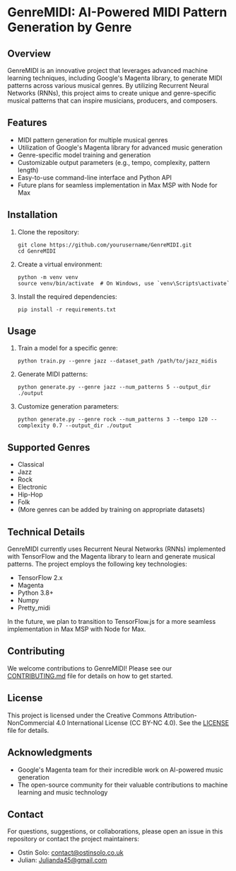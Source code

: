 # GenreMIDI: AI-Powered MIDI Pattern Generation by Genre

## Overview

GenreMIDI is an innovative project that leverages advanced machine learning techniques, including Google's Magenta library, to generate MIDI patterns across various musical genres. By utilizing Recurrent Neural Networks (RNNs), this project aims to create unique and genre-specific musical patterns that can inspire musicians, producers, and composers.

## Features

- MIDI pattern generation for multiple musical genres
- Utilization of Google's Magenta library for advanced music generation
- Genre-specific model training and generation
- Customizable output parameters (e.g., tempo, complexity, pattern length)
- Easy-to-use command-line interface and Python API
- Future plans for seamless implementation in Max MSP with Node for Max

## Installation

1. Clone the repository:
   ```
   git clone https://github.com/yourusername/GenreMIDI.git
   cd GenreMIDI
   ```

2. Create a virtual environment:
   ```
   python -m venv venv
   source venv/bin/activate  # On Windows, use `venv\Scripts\activate`
   ```

3. Install the required dependencies:
   ```
   pip install -r requirements.txt
   ```

## Usage

1. Train a model for a specific genre:
   ```
   python train.py --genre jazz --dataset_path /path/to/jazz_midis
   ```

2. Generate MIDI patterns:
   ```
   python generate.py --genre jazz --num_patterns 5 --output_dir ./output
   ```

3. Customize generation parameters:
   ```
   python generate.py --genre rock --num_patterns 3 --tempo 120 --complexity 0.7 --output_dir ./output
   ```

## Supported Genres

- Classical
- Jazz
- Rock
- Electronic
- Hip-Hop
- Folk
- (More genres can be added by training on appropriate datasets)

## Technical Details

GenreMIDI currently uses Recurrent Neural Networks (RNNs) implemented with TensorFlow and the Magenta library to learn and generate musical patterns. The project employs the following key technologies:

- TensorFlow 2.x
- Magenta
- Python 3.8+
- Numpy
- Pretty_midi

In the future, we plan to transition to TensorFlow.js for a more seamless implementation in Max MSP with Node for Max.

## Contributing

We welcome contributions to GenreMIDI! Please see our [CONTRIBUTING.md](CONTRIBUTING.md) file for details on how to get started.

## License

This project is licensed under the Creative Commons Attribution-NonCommercial 4.0 International License (CC BY-NC 4.0). See the [LICENSE](LICENSE) file for details.

## Acknowledgments

- Google's Magenta team for their incredible work on AI-powered music generation
- The open-source community for their valuable contributions to machine learning and music technology

## Contact

For questions, suggestions, or collaborations, please open an issue in this repository or contact the project maintainers:

- Ostin Solo: [contact@ostinsolo.co.uk](mailto:contact@ostinsolo.co.uk)
- Julian: [Julianda45@gmail.com](mailto:Julianda45@gmail.com)
